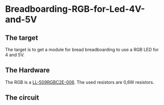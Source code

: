 # Breadboarding-RGB-for-Led-4V-and-5V

## The target

The target is to get a module for bread breadboarding to use a RGB LED for 4 and 5V.

## The Hardware

The RGB is a [LL-509RGBC2E-006](https://github.com/InTheCar/Breadboarding-RGB-Led-for-4V-and-5V/blob/main/Data%20Sheets/LL-509RGBC2E-006.pdf). The used resistors are 0,6W resistors.

## The circuit

